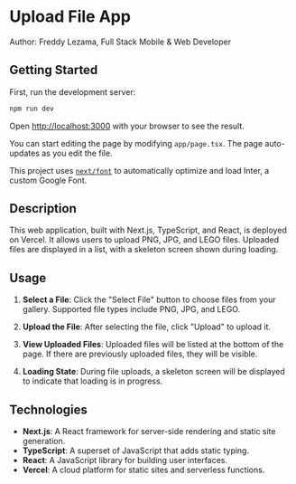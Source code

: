 # Upload File App

Author: Freddy Lezama, Full Stack Mobile & Web Developer

## Getting Started

First, run the development server:

```bash
npm run dev
```

Open [http://localhost:3000](http://localhost:3000) with your browser to see the result.

You can start editing the page by modifying `app/page.tsx`. The page auto-updates as you edit the file.

This project uses [`next/font`](https://nextjs.org/docs/basic-features/font-optimization) to automatically optimize and load Inter, a custom Google Font.

## Description
This web application, built with Next.js, TypeScript, and React, is deployed on Vercel. It allows users to upload PNG, JPG, and LEGO files. Uploaded files are displayed in a list, with a skeleton screen shown during loading.

## Usage

1. **Select a File**:
   Click the "Select File" button to choose files from your gallery. Supported file types include PNG, JPG, and LEGO.

2. **Upload the File**:
   After selecting the file, click "Upload" to upload it.

3. **View Uploaded Files**:
   Uploaded files will be listed at the bottom of the page. If there are previously uploaded files, they will be visible.

4. **Loading State**:
   During file uploads, a skeleton screen will be displayed to indicate that loading is in progress.

## Technologies
- **Next.js**: A React framework for server-side rendering and static site generation.
- **TypeScript**: A superset of JavaScript that adds static typing.
- **React**: A JavaScript library for building user interfaces.
- **Vercel**: A cloud platform for static sites and serverless functions.
